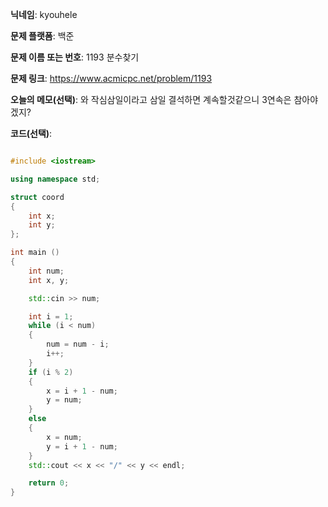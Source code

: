 **닉네임**: kyouhele

**문제 플랫폼**: 백준

**문제 이름 또는 번호**: 1193 분수찾기

**문제 링크**: https://www.acmicpc.net/problem/1193

**오늘의 메모(선택)**: 와 작심삼일이라고 삼일 결석하면 계속할것같으니 3연속은 참아야겠지?

**코드(선택)**:

```  c++

#include <iostream>

using namespace std;

struct coord
{
    int x;
    int y;
};

int main ()
{
    int num;
    int x, y;

    std::cin >> num;

    int i = 1;
    while (i < num)
    {
        num = num - i;
        i++;
    }
    if (i % 2)
    {
        x = i + 1 - num;
        y = num;
    }
    else
    {
        x = num;
        y = i + 1 - num;
    }
    std::cout << x << "/" << y << endl;

    return 0;
}

```
